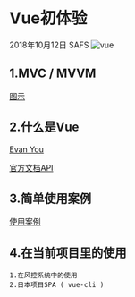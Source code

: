# Vue初体验
 2018年10月12日 SAFS
![vue](https://cdn-images-1.medium.com/max/1600/1*xRP8aiNiS-Qw1aXdFgrtAw.jpeg)
## 1.MVC / MVVM
[图示](http://www.ruanyifeng.com/blog/2015/02/mvcmvp_mvvm.html)
## 2.什么是Vue
[Evan You](https://github.com/yyx990803) 

[官方文档API](https://cn.vuejs.org/v2/guide/index.html)
## 3.简单使用案例
[使用案例](https://cn.vuejs.org/v2/guide/index.html)
## 4.在当前项目里的使用
```
1.在风控系统中的使用
2.日本项目SPA ( vue-cli )
```
